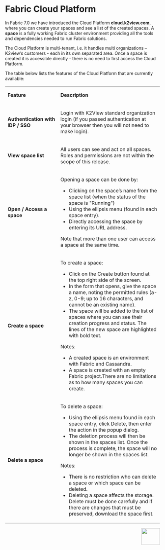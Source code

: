 <web>

# Fabric Cloud Platform

In Fabric 7.0 we have introduced the Cloud Platform **cloud.k2view.com**, where you can create your spaces and see a list of the created spaces. A **space** is a fully working Fabric cluster environment providing all the tools and dependencies needed to run Fabric solutions. 

The Cloud Platform is multi-tenant, i.e. it handles multi organizations – K2view’s customers - each in its own separated area. Once a space is created it is accessible directly - there is no need to first access the Cloud Platform.

The table below lists the features of the Cloud Platform that are currently available:

<table width="700pxl">
<tbody>
<tr>
<td style="width: 193.675px;">
<p><strong>Feature</strong></p>
</td>
<td style="width: 491.525px;">
<p><strong>Description</strong></p>
</td>
</tr>
<tr>
<td style="width: 193.675px;">
<p><strong>Authentication with IDP / SSO</strong></p>
</td>
<td style="width: 491.525px;">
<p>Login with K2View standard organization login (if you passed authentication at your browser then you will not need to make login).</p>
</td>
</tr>
<tr>
<td style="width: 193.675px;">
<p><strong>View space list</strong></p>
</td>
<td style="width: 491.525px;">
<p>All users can see and act on all spaces. Roles and permissions are not within the scope of this release.</p>
</td>
</tr>
<tr>
<td style="width: 193.675px;">
<p><strong>Open / Access a space</strong></p>
</td>
<td style="width: 491.525px;">
<p>Opening a space can be done by:</p>
<ul>
<li>Clicking on the space&rsquo;s name from the space list (when the status of the space is "Running")</li>
<li>Using the ellipsis menu (found in each space entry).</li>
<li>Directly accessing the space by entering its URL address.</li>
</ul>
<p>Note that more than one user can access a space at the same time.</p>
</td>
</tr>
<tr>
<td style="width: 193.675px;">
<p><strong>Create a space</strong></p>
</td>
<td style="width: 491.525px;">
<p>To create a space:</p>
<ul>
<li>Click on the Create button found at the top right side of the screen.</li>
<li>In the form that opens, give the space a name, noting the permitted rules (a-z, 0-9; up to 16 characters, and cannot be an existing name).</li>
<li>The space will be added to the list of spaces where you can see their creation progress and status. The lines of the new space are highlighted with bold text.</li>
</ul>
<p>Notes:</p>
<ul>
<li>A created space is an environment with Fabric and Cassandra.</li>
<li>A space is created with an empty Fabric project.There are no limitations as to how many spaces you can create.</li>
</ul>
</td>
</tr>
<tr>
<td style="width: 193.675px;">
<p><strong>Delete a space</strong></p>
</td>
<td style="width: 491.525px;">
<p>To delete a space:</p>
<ul>
<li>Using the ellipsis menu found in each space entry, click Delete, then enter the action in the popup dialog.</li>
<li>The deletion process will then be shown in the spaces list. Once the process is complete, the space will no longer be shown in the spaces list.</li>
</ul>
<p>Notes:</p>
<ul>
<li>There is no restriction who can delete a space or which space can be deleted.</li>
<li>Deleting a space affects the storage. Delete must be done carefully and if there are changes that must be preserved, download the space first.</li>
</ul>
</td>
</tr>
</tbody>
</table>


[<img align="right" width="60" height="54" src="/articles/images/Next.png">](01_UI_components_and_menus.md)




</web>



